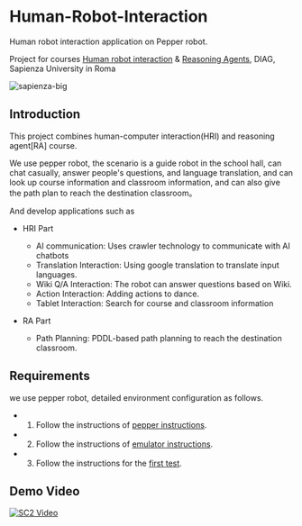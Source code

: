 # Human-Robot-Interaction
Human robot interaction application on Pepper robot.

Project for courses [Human robot interaction](https://sites.google.com/a/dis.uniroma1.it/human-robot-interaction/) & [Reasoning Agents](http://www.diag.uniroma1.it/patrizi/sections/teaching/reasoning-agents-21-22/index.html), DIAG, Sapienza University in Roma

![sapienza-big](https://user-images.githubusercontent.com/24941293/152373391-ac062aac-750a-45cd-bf40-9851cf2911f1.png)

## Introduction

This project combines human-computer interaction(HRI) and reasoning agent[RA] course.

We use pepper robot, the scenario is a guide robot in the school hall, can chat casually, answer people's questions, and language translation, and can look up course information and classroom information, and can also give the path plan to reach the destination classroom。

And develop applications such as

- HRI Part
  - AI communication: Uses crawler technology to communicate with AI chatbots
  - Translation Interaction: Using google translation to translate input languages.
  - Wiki Q/A Interaction: The robot can answer questions based on Wiki.
  - Action Interaction: Adding actions to dance.
  - Tablet Interaction: Search for course and classroom information

- RA Part
  - Path Planning: PDDL-based path planning to reach the destination classroom.


## Requirements


we use pepper robot, detailed environment configuration as follows.

- 1. Follow the instructions of [pepper instructions](https://github.com/pepes97/Pepper-Interaction/blob/main/setup_pepper.md).

- 2. Follow the instructions of [emulator instructions](https://github.com/pepes97/Pepper-Interaction/blob/main/setup_emulator.md).

- 3. Follow the instructions for the [first test](https://github.com/pepes97/Pepper-Interaction/blob/main/fist_test.md).


## Demo Video



[![SC2 Video](demo.gif)](https://drive.google.com/file/d/1vrxzb2LU1vio_-HSVZDzIW95hidYQB3B/view?usp=sharing) 

